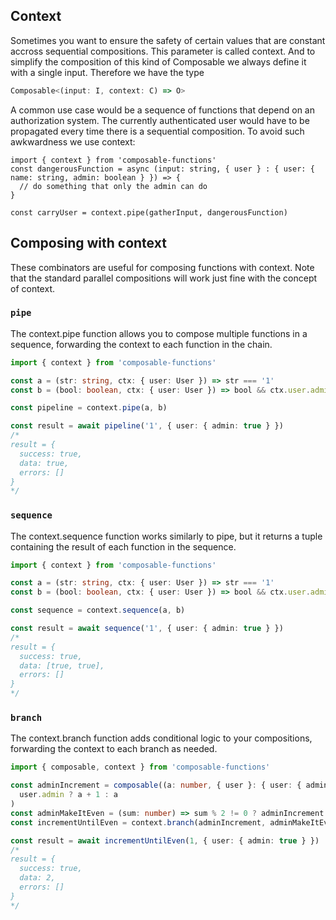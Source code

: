 ## Context

Sometimes you want to ensure the safety of certain values that are constant accross sequential compositions.
This parameter is called context. And to simplify the composition of this kind of Composable
we always define it with a single input. Therefore we have the type

```ts
Composable<(input: I, context: C) => O>
```

A common use case would be a sequence of functions that depend on an authorization system.
The currently authenticated user would have to be propagated every time there is a sequential composition.
To avoid such awkwardness we use context:

```tsx
import { context } from 'composable-functions'
const dangerousFunction = async (input: string, { user } : { user: { name: string, admin: boolean } }) => {
  // do something that only the admin can do
}

const carryUser = context.pipe(gatherInput, dangerousFunction)
```

## Composing with context

These combinators are useful for composing functions with context. Note that the standard parallel compositions will work just fine with the concept of context.

### `pipe`

The context.pipe function allows you to compose multiple functions in a sequence, forwarding the context to each function in the chain.

```ts
import { context } from 'composable-functions'

const a = (str: string, ctx: { user: User }) => str === '1'
const b = (bool: boolean, ctx: { user: User }) => bool && ctx.user.admin

const pipeline = context.pipe(a, b)

const result = await pipeline('1', { user: { admin: true } })
/*
result = {
  success: true,
  data: true,
  errors: []
}
*/
```

### `sequence`
The context.sequence function works similarly to pipe, but it returns a tuple containing the result of each function in the sequence.

```ts
import { context } from 'composable-functions'

const a = (str: string, ctx: { user: User }) => str === '1'
const b = (bool: boolean, ctx: { user: User }) => bool && ctx.user.admin

const sequence = context.sequence(a, b)

const result = await sequence('1', { user: { admin: true } })
/*
result = {
  success: true,
  data: [true, true],
  errors: []
}
*/
```

### `branch`

The context.branch function adds conditional logic to your compositions, forwarding the context to each branch as needed.

```ts
import { composable, context } from 'composable-functions'

const adminIncrement = composable((a: number, { user }: { user: { admin: boolean } }) =>
  user.admin ? a + 1 : a
)
const adminMakeItEven = (sum: number) => sum % 2 != 0 ? adminIncrement : null
const incrementUntilEven = context.branch(adminIncrement, adminMakeItEven)

const result = await incrementUntilEven(1, { user: { admin: true } })
/*
result = {
  success: true,
  data: 2,
  errors: []
}
*/
```
